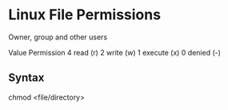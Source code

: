 # Linux File Permissions

Owner, group and other users

Value   Permission
4       read (r)
2       write (w)
1       execute (x)
0       denied (-)

## Syntax

chmod <octal perms> <file/directory>

